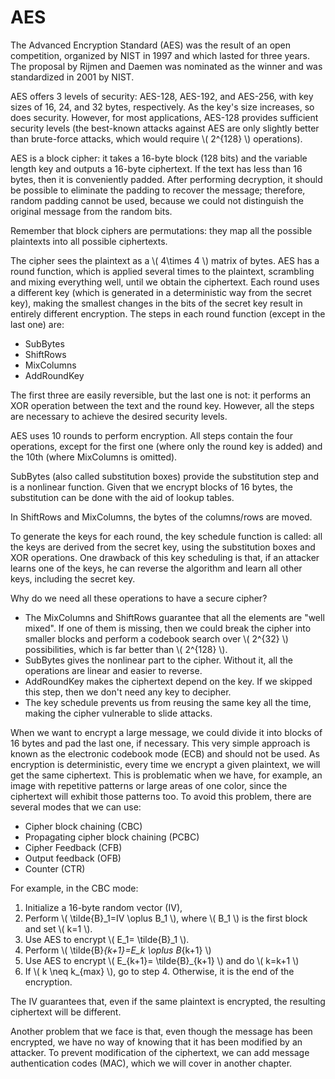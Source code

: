 # AES

The Advanced Encryption Standard (AES) was the result of an open competition, organized by NIST in 1997 and which lasted for three years. The proposal by Rijmen and Daemen was nominated as the winner and was standardized in 2001 by NIST.

AES offers 3 levels of security: AES-128, AES-192, and AES-256, with key sizes of 16, 24, and 32 bytes, respectively. As the key's size increases, so does security. However, for most applications, AES-128 provides sufficient security levels (the best-known attacks against AES are only slightly better than brute-force attacks, which would require \\( 2^{128} \\) operations).

AES is a block cipher: it takes a 16-byte block (128 bits) and the variable length key and outputs a 16-byte ciphertext. If the text has less than 16 bytes, then it is conveniently padded. After performing decryption, it should be possible to eliminate the padding to recover the message; therefore, random padding cannot be used, because we could not distinguish the original message from the random bits.

Remember that block ciphers are permutations: they map all the possible plaintexts into all possible ciphertexts.

The cipher sees the plaintext as a \\( 4\times 4 \\) matrix of bytes. AES has a round function, which is applied several times to the plaintext, scrambling and mixing everything well, until we obtain the ciphertext. Each round uses a different key (which is generated in a deterministic way from the secret key), making the smallest changes in the bits of the secret key result in entirely different encryption. The steps in each round function (except in the last one) are:
* SubBytes
* ShiftRows
* MixColumns
* AddRoundKey

The first three are easily reversible, but the last one is not: it performs an XOR operation between the text and the round key. However, all the steps are necessary to achieve the desired security levels.

AES uses 10 rounds to perform encryption. All steps contain the four operations, except for the first one (where only the round key is added) and the 10th (where MixColumns is omitted).

SubBytes (also called substitution boxes) provide the substitution step and is a nonlinear function. Given that we encrypt blocks of 16 bytes, the substitution can be done with the aid of lookup tables.

In ShiftRows and MixColumns, the bytes of the columns/rows are moved. 

To generate the keys for each round, the key schedule function is called: all the keys are derived from the secret key, using the substitution boxes and XOR operations. One drawback of this key scheduling is that, if an attacker learns one of the keys, he can reverse the algorithm and learn all other keys, including the secret key.

Why do we need all these operations to have a secure cipher?
* The MixColumns and ShiftRows guarantee that all the elements are "well mixed". If one of them is missing, then we could break the cipher into smaller blocks and perform a codebook search over \\( 2^{32} \\) possibilities, which is far better than \\( 2^{128} \\).
* SubBytes gives the nonlinear part to the cipher. Without it, all the operations are linear and easier to reverse.
* AddRoundKey makes the ciphertext depend on the key. If we skipped this step, then we don't need any key to decipher.
* The key schedule prevents us from reusing the same key all the time, making the cipher vulnerable to slide attacks.

When we want to encrypt a large message, we could divide it into blocks of 16 bytes and pad the last one, if necessary. This very simple approach is known as the electronic codebook mode (ECB) and should not be used. As encryption is deterministic, every time we encrypt a given plaintext, we will get the same ciphertext. This is problematic when we have, for example, an image with repetitive patterns or large areas of one color, since the ciphertext will exhibit those patterns too. To avoid this problem, there are several modes that we can use:
* Cipher block chaining (CBC)
* Propagating cipher block chaining (PCBC)
* Cipher Feedback (CFB)
* Output feedback (OFB)
* Counter (CTR)

For example, in the CBC mode:
1. Initialize a 16-byte random vector (IV), 
2. Perform \\( \tilde{B}_1=IV \oplus B_1 \\), where \\( B_1 \\) is the first block and set \\( k=1 \\).
3. Use AES to encrypt \\( E_1= \tilde{B}_1 \\).
4. Perform \\( \tilde{B}_{k+1}=E_k \oplus B_{k+1} \\)
5. Use AES to encrypt \\( E_{k+1}= \tilde{B}_{k+1} \\) and do \\( k=k+1 \\)
6. If \\( k \neq k_{max} \\), go to step 4. Otherwise, it is the end of the encryption.

The IV guarantees that, even if the same plaintext is encrypted, the resulting ciphertext will be different.

Another problem that we face is that, even though the message has been encrypted, we have no way of knowing that it has been modified by an attacker. To prevent modification of the ciphertext, we can add message authentication codes (MAC), which we will cover in another chapter.